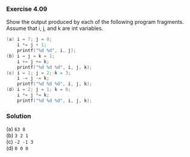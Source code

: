 ### Exercise 4.09

Show the output produced by each of the following program fragments. Assume that i, j, and k are int variables.  

```c
(a) i = 7; j = 8;
    i *= j + 1;
    printf("%d %d", i, j);
(b) i = j = k = 1;
    i += j += k;
    printf("%d %d %d", i, j, k);
(c) i = 1; j = 2; k = 3;
    i -= j -= k;
    printf("%d %d %d", i, j, k);
(d) i = 2; j = 1; k = 0;
    i *= j *= k;
    printf("%d %d %d", i, j, k);
```
### Solution

(a) `63 8`  
(b) `3 2 1`  
(c) `-2 -1 3`  
(d) `0 0 0`   